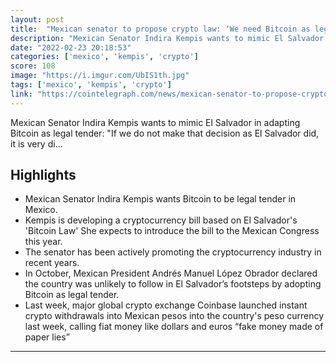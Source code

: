 ```yaml
---
layout: post
title:  "Mexican senator to propose crypto law: ‘We need Bitcoin as legal tender’"
description: "Mexican Senator Indira Kempis wants to mimic El Salvador in adapting Bitcoin as legal tender: \"If we do not make that decision as El Salvador did, it is very di..."
date: "2022-02-23 20:18:53"
categories: ['mexico', 'kempis', 'crypto']
score: 108
image: "https://i.imgur.com/UbIS1th.jpg"
tags: ['mexico', 'kempis', 'crypto']
link: "https://cointelegraph.com/news/mexican-senator-to-propose-crypto-law-we-need-bitcoin-as-legal-tender/amp"
---
```


Mexican Senator Indira Kempis wants to mimic El Salvador in adapting Bitcoin as legal tender: \"If we do not make that decision as El Salvador did, it is very di...

## Highlights

- Mexican Senator Indira Kempis wants Bitcoin to be legal tender in Mexico.
- Kempis is developing a cryptocurrency bill based on El Salvador's 'Bitcoin Law' She expects to introduce the bill to the Mexican Congress this year.
- The senator has been actively promoting the cryptocurrency industry in recent years.
- In October, Mexican President Andrés Manuel López Obrador declared the country was unlikely to follow in El Salvador’s footsteps by adopting Bitcoin as legal tender.
- Last week, major global crypto exchange Coinbase launched instant crypto withdrawals into Mexican pesos into the country's peso currency last week, calling fiat money like dollars and euros “fake money made of paper lies”

---
